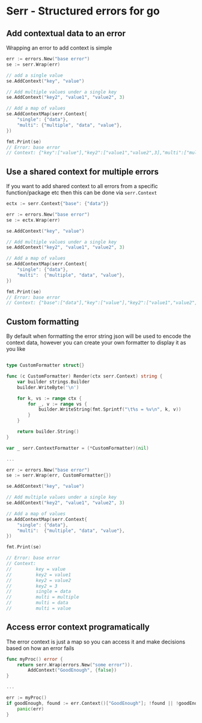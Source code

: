 # Serr - Structured errors for go

## Add contextual data to an error
Wrapping an error to add context is simple
```go
err := errors.New("base error")
se := serr.Wrap(err)

// add a single value
se.AddContext("key", "value")

// Add multiple values under a single key
se.AddContext("key2", "value1", "value2", 3)

// Add a map of values
se.AddContextMap(serr.Context{
    "single": {"data"},
    "multi": {"multiple", "data", "value"},
})

fmt.Print(se)
// Error: base error
// Context: {"key":["value"],"key2":["value1","value2",3],"multi":["multiple","data","value"],"single":["data"]}
```

## Use a shared context for multiple errors
If you want to add shared context to all errors from a specific function/package etc then this can be done
via `serr.Context`
```go
ectx := serr.Context{"base": {"data"}}

err := errors.New("base error")
se := ectx.Wrap(err)

se.AddContext("key", "value")

// Add multiple values under a single key
se.AddContext("key2", "value1", "value2", 3)

// Add a map of values
se.AddContextMap(serr.Context{
    "single": {"data"},
    "multi":  {"multiple", "data", "value"},
})

fmt.Print(se)
// Error: base error
// Context: {"base":["data"],"key":["value"],"key2":["value1","value2",3],"multi":["multiple","data","value"],"single":["data"]}
```

## Custom formatting
By default when formatting the error string json will be used to encode the context data, however
you can create your own formatter to display it as you like

```go

type CustomFormatter struct{}

func (c CustomFormatter) Render(ctx serr.Context) string {
	var builder strings.Builder
	builder.WriteByte('\n')

	for k, vs := range ctx {
		for _, v := range vs {
			builder.WriteString(fmt.Sprintf("\t%s = %v\n", k, v))
		}
	}

	return builder.String()
}

var _ serr.ContextFormatter = (*CustomFormatter)(nil)

...

err := errors.New("base error")
se := serr.Wrap(err, CustomFormatter{})

se.AddContext("key", "value")

// Add multiple values under a single key
se.AddContext("key2", "value1", "value2", 3)

// Add a map of values
se.AddContextMap(serr.Context{
	"single": {"data"},
	"multi":  {"multiple", "data", "value"},
})

fmt.Print(se)

// Error: base error
// Context:
//         key = value
//         key2 = value1
//         key2 = value2
//         key2 = 3
//         single = data
//         multi = multiple
//         multi = data
//         multi = value
```

## Access error context programatically
The error context is just a map so you can access it and make decisions based on how an error fails
```go
func myProc() error {
	return serr.Wrap(errors.New("some error")).
		AddContext("GoodEnough", {false})
}

...

err := myProc()
if goodEnough, found := err.Context()["GoodEnough"]; !found || !goodEnough[0] {
	panic(err)
}
```
